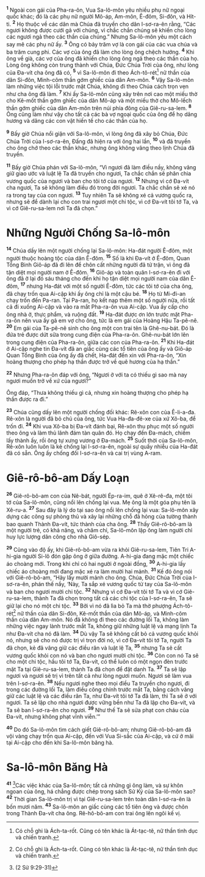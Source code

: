 <sup><b>1</b></sup> Ngoài con gái của Pha-ra-ôn, Vua Sa-lô-môn yêu nhiều phụ nữ ngoại quốc khác; đó là các phụ nữ người Mô-áp, Am-môn, Ê-đôm, Si-đôn, và Hít-ti. <sup><b>2</b></sup> Họ thuộc về các dân mà Chúa đã truyền cho dân I-sơ-ra-ên rằng, “Các ngươi không được cưới gả với chúng, vì chắc chắn chúng sẽ khiến cho lòng các ngươi ngả theo các thần của chúng.” Nhưng Sa-lô-môn yêu một cách say mê các phụ nữ ấy. <sup><b>3</b></sup> Ông có bảy trăm vợ là con gái của các vua chúa và ba trăm cung phi. Các vợ của ông đã làm cho lòng ông chệch hướng. <sup><b>4</b></sup> Khi ông về già, các vợ của ông đã khiến cho lòng ông ngả theo các thần của họ. Lòng ông không còn trung thành với Chúa, Ðức Chúa Trời của ông, như lòng của Ða-vít cha ông đã có, <sup><b>5</b></sup> vì Sa-lô-môn đi theo Ách-tô-rét[^1-3745de4d-0f96-4ce9-9a5a-ae5b000e0015] nữ thần của dân Si-đôn, Minh-côm thần gớm ghiếc của dân Am-môn. <sup><b>6</b></sup> Vậy Sa-lô-môn làm những việc tội lỗi trước mặt Chúa, không đi theo Chúa cách trọn vẹn như cha ông đã làm. <sup><b>7</b></sup> Khi ấy Sa-lô-môn cũng xây trên nơi cao một miếu thờ cho Kê-mốt thần gớm ghiếc của dân Mô-áp và một miếu thờ cho Mô-lếch thần gớm ghiếc của dân Am-môn trên núi phía đông của Giê-ru-sa-lem. <sup><b>8</b></sup> Ông cũng làm như vậy cho tất cả các bà vợ ngoại quốc của ông để họ dâng hương và dâng các con vật hiến tế cho các thần của họ.

<sup><b>9</b></sup> Bấy giờ Chúa nổi giận với Sa-lô-môn, vì lòng ông đã xây bỏ Chúa, Ðức Chúa Trời của I-sơ-ra-ên, Ðấng đã hiện ra với ông hai lần, <sup><b>10</b></sup> và đã truyền cho ông chớ theo các thần khác, nhưng ông không vâng theo lịnh Chúa đã truyền.

<sup><b>11</b></sup> Bấy giờ Chúa phán với Sa-lô-môn, “Vì ngươi đã làm điều nầy, không vâng giữ giao ước và luật lệ Ta đã truyền cho ngươi, Ta chắc chắn sẽ phân chia vương quốc của ngươi và ban cho tôi tớ của ngươi. <sup><b>12</b></sup> Nhưng vì cớ Ða-vít cha ngươi, Ta sẽ không làm điều đó trong đời ngươi. Ta chắc chắn sẽ xé nó ra trong tay của con ngươi. <sup><b>13</b></sup> Tuy nhiên Ta sẽ không xé cả vương quốc ra, nhưng sẽ để dành lại cho con trai ngươi một chi tộc, vì cớ Ða-vít tôi tớ Ta, và vì cớ Giê-ru-sa-lem nơi Ta đã chọn.”

# Những Người Chống Sa-lô-môn

<sup><b>14</b></sup> Chúa dấy lên một người chống lại Sa-lô-môn: Ha-đát người Ê-đôm, một người thuộc hoàng tộc của dân Ê-đôm. <sup><b>15</b></sup> Số là khi Ða-vít ở Ê-đôm, Quan Tổng Binh Giô-áp đã đi lên để chôn cất những người đã tử trận, vì ông đã tận diệt mọi người nam ở Ê-đôm. <sup><b>16</b></sup> Giô-áp và toàn quân I-sơ-ra-ên đi với ông đã ở lại đó sáu tháng cho đến khi họ tận diệt mọi người nam của dân Ê-đôm, <sup><b>17</b></sup> nhưng Ha-đát với một số người Ê-đôm, tức các tôi tớ của cha ông, đã chạy trốn qua Ai-cập khi ấy ông chỉ là một cậu bé. <sup><b>18</b></sup> Họ từ Mi-đi-an chạy trốn đến Pa-ran. Tại Pa-ran, họ kết nạp thêm một số người nữa, rồi tất cả đi xuống Ai-cập và vào ra mắt Pha-ra-ôn vua Ai-cập. Vua ấy cấp cho ông nhà ở, thực phẩm, và ruộng đất. <sup><b>19</b></sup> Ha-đát được ơn lớn trước mặt Pha-ra-ôn nên vua ấy gả em vợ cho ông, tức là em gái của Hoàng Hậu Ta-pê-nê. <sup><b>20</b></sup> Em gái của Ta-pê-nê sinh cho ông một con trai tên là Ghê-nu-bát. Ðó là đứa trẻ được dứt sữa trong cung điện của Pha-ra-ôn. Ghê-nu-bát lớn lên trong cung điện của Pha-ra-ôn, giữa các con của Pha-ra-ôn. <sup><b>21</b></sup> Khi Ha-đát ở Ai-cập nghe tin Ða-vít đã an giấc cùng các tổ tiên của ông ấy và Giô-áp Quan Tổng Binh của ông ấy đã chết, Ha-đát đến xin với Pha-ra-ôn, “Xin hoàng thượng cho phép hạ thần được trở về quê hương của hạ thần.”

<sup><b>22</b></sup> Nhưng Pha-ra-ôn đáp với ông, “Ngươi ở với ta có thiếu gì sao mà nay ngươi muốn trở về xứ của ngươi?”

Ông đáp, “Thưa không thiếu gì cả, nhưng xin hoàng thượng cho phép hạ thần được ra đi.”

<sup><b>23</b></sup> Chúa cũng dấy lên một người chống đối khác: Rê-xôn con của Ê-li-a-đa. Rê-xôn là người đã bỏ chủ của ông, tức Vua Ha-đa-đê-xe của xứ Xô-ba, để trốn đi. <sup><b>24</b></sup> Khi vua Xô-ba bị Ða-vít đánh bại, Rê-xôn thu phục một số người theo ông và làm thủ lãnh đám tàn quân đó. Họ chạy đến Ða-mách, chiếm lấy thành ấy, rồi ông tự xưng vương ở Ða-mách. <sup><b>25</b></sup> Suốt thời của Sa-lô-môn, Rê-xôn luôn luôn là kẻ chống lại I-sơ-ra-ên, ngoài sự quấy nhiễu của Ha-đát đã có sẵn. Ông ấy chống đối I-sơ-ra-ên và cai trị vùng A-ram.

# Giê-rô-bô-am Dấy Loạn

<sup><b>26</b></sup> Giê-rô-bô-am con của Nê-bát, người Ép-ra-im, quê ở Xê-rê-đa, một tôi tớ của Sa-lô-môn, cũng nổi lên chống lại vua. Mẹ ông là một góa phụ tên là Xê-ru-a. <sup><b>27</b></sup> Sau đây là lý do tại sao ông nổi lên chống lại vua: Sa-lô-môn xây dựng các công sự phòng thủ và xây lại những chỗ đã hỏng của tường thành bao quanh Thành Ða-vít, tức thành của cha ông. <sup><b>28</b></sup> Thấy Giê-rô-bô-am là một người trẻ, có khả năng, và chăm chỉ, Sa-lô-môn lập ông làm người chỉ huy lực lượng dân công cho nhà Giô-sép.

<sup><b>29</b></sup> Cũng vào độ ấy, khi Giê-rô-bô-am vừa ra khỏi Giê-ru-sa-lem, Tiên Tri A-hi-gia người Si-lô đón gặp ông ở giữa đường. A-hi-gia đang mặc một chiếc áo choàng mới. Trong khi chỉ có hai người ở ngoài đồng, <sup><b>30</b></sup> A-hi-gia lấy chiếc áo choàng mới đang mặc xé ra làm mười hai mảnh. <sup><b>31</b></sup> Kế đó ông nói với Giê-rô-bô-am, “Hãy lấy mười mảnh cho ông. Chúa, Ðức Chúa Trời của I-sơ-ra-ên, phán thế nầy, ‘Này, Ta sắp xé vương quốc từ tay của Sa-lô-môn và ban cho ngươi mười chi tộc. <sup><b>32</b></sup> Nhưng vì cớ Ða-vít tôi tớ Ta và vì cớ Giê-ru-sa-lem, thành Ta đã chọn trong tất cả các chi tộc của I-sơ-ra-ên, Ta sẽ giữ lại cho nó một chi tộc. <sup><b>33</b></sup> Bởi vì nó đã lìa bỏ Ta mà thờ phượng Ách-tô-rét[^2-3745de4d-0f96-4ce9-9a5a-ae5b000e0015] nữ thần của dân Si-đôn, Kê-mốt thần của dân Mô-áp, và Minh-côm thần của dân Am-môn. Nó đã không đi theo các đường lối Ta, không làm những việc ngay lành trước mắt Ta, không giữ những luật lệ và mạng lịnh Ta như Ða-vít cha nó đã làm. <sup><b>34</b></sup> Dù vậy Ta sẽ không cất bỏ cả vương quốc khỏi nó, nhưng sẽ cho nó được trị vì trọn đời nó, vì cớ Ða-vít tôi tớ Ta, người Ta đã chọn, kẻ đã vâng giữ các điều răn và luật lệ Ta, <sup><b>35</b></sup> nhưng Ta sẽ cất vương quốc khỏi con nó và ban cho ngươi mười chi tộc. <sup><b>36</b></sup> Còn con nó Ta sẽ cho một chi tộc, hầu tôi tớ Ta, Ða-vít, có thể luôn có một ngọn đèn trước mặt Ta tại Giê-ru-sa-lem, thành Ta đã chọn để đặt danh Ta. <sup><b>37</b></sup> Ta sẽ lập ngươi và ngươi sẽ trị vì trên tất cả như lòng ngươi muốn. Ngươi sẽ làm vua trên I-sơ-ra-ên. <sup><b>38</b></sup> Nếu ngươi nghe theo mọi điều Ta truyền cho ngươi, đi trong các đường lối Ta, làm điều công chính trước mắt Ta, bằng cách vâng giữ các luật lệ và các điều răn Ta, như Ða-vít tôi tớ Ta đã làm, thì Ta sẽ ở với ngươi. Ta sẽ lập cho nhà ngươi được vững bền như Ta đã lập cho Ða-vít, và Ta sẽ ban I-sơ-ra-ên cho ngươi. <sup><b>39</b></sup> Như thế Ta sẽ sửa phạt con cháu của Ða-vít, nhưng không phạt vĩnh viễn.’”

<sup><b>40</b></sup> Do đó Sa-lô-môn tìm cách giết Giê-rô-bô-am; nhưng Giê-rô-bô-am đã vội vàng chạy trốn qua Ai-cập, đến với Vua Si-sắc của Ai-cập, và cứ ở mãi tại Ai-cập cho đến khi Sa-lô-môn băng hà.

# Sa-lô-môn Băng Hà

<sup><b>41</b></sup> [^1@-3745de4d-0f96-4ce9-9a5a-ae5b000e0015]Các việc khác của Sa-lô-môn; tất cả những gì ông làm, và sự khôn ngoan của ông, há chẳng được chép trong sách Sử Ký của Sa-lô-môn sao? <sup><b>42</b></sup> Thời gian Sa-lô-môn trị vì tại Giê-ru-sa-lem trên toàn dân I-sơ-ra-ên là bốn mươi năm. <sup><b>43</b></sup> Sa-lô-môn an giấc cùng các tổ tiên ông và được chôn trong Thành Ða-vít cha ông. Rê-hô-bô-am con trai ông lên ngôi kế vị.

[^1-3745de4d-0f96-4ce9-9a5a-ae5b000e0015]: Có chỗ ghi là Ách-ta-rốt. Cũng có tên khác là Át-tạc-tê, nữ thần tình dục và chiến tranh.

[^2-3745de4d-0f96-4ce9-9a5a-ae5b000e0015]: Có chỗ ghi là Ách-ta-rốt. Cũng có tên khác là Át-tạc-tê, nữ thần tình dục và chiến tranh.

[^1@-3745de4d-0f96-4ce9-9a5a-ae5b000e0015]: (2 Sử 9:29-31)
